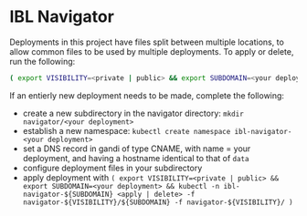 # IBL Navigator

Deployments in this project have files split between multiple locations, to allow common files to be used by multiple deployments.
To apply or delete, run the following:

```bash
( export VISIBILITY=<private | public> && export SUBDOMAIN=<your deployment> && kubectl -n ibl-navigator-${SUBDOMAIN} <apply | delete> -f k8s/deployments/navigator-${VISIBILITY}/${SUBDOMAIN} -f k8s/deployments/navigator-${VISIBILITY}/ )
```

If an entierly new deployment needs to be made, complete the following:

- create a new subdirectory in the navigator directory: `mkdir navigator/<your deployment>`
- establish a new namespace: `kubectl create namespace ibl-navigator-<your deployment>`
- set a DNS record in gandi of type CNAME, with name = your deployment, and having a hostname identical to that of `data`
- configure deployment files in your subdirectory
- apply deployment with `( export VISIBILITY=<private | public> && export SUBDOMAIN=<your deployment> && kubectl -n ibl-navigator-${SUBDOMAIN} <apply | delete> -f navigator-${VISIBILITY}/${SUBDOMAIN} -f navigator-${VISIBILITY}/ )`
